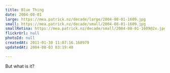 ```yaml
---
title: Blue Thing
date: 2004-08-01
large: https://mea.patrick.nz/decade/large/2004-08-01-1609.jpg
small: https://mea.patrick.nz/decade/small/2004-08-01-1609.jpg
smallRetina: https://mea.patrick.nz/decade/small/2004-08-01-1609@2x.jpg
flickrUrl: null
photoId: null
createdAt: 2011-01-30 11:07:16.160979
updatedAt: 2004-08-03 03:19:48

---
```

But what is it?
